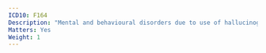 ```yaml
---
ICD10: F164
Description: "Mental and behavioural disorders due to use of hallucinogens: Withdrawal state with delirium"
Matters: Yes
Weight: 1
---
```

